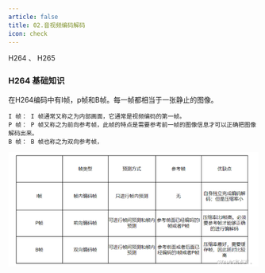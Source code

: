 ```yaml
---
article: false
title: 02.音视频编码解码
icon: check
---
```


H264 、 H265

### H264 基础知识
在H264编码中有I帧，p帧和B帧。每一帧都相当于一张静止的图像。
```text
I 帧： I 帧通常又称之为内部画面，它通常是视频编码的第一帧。
P 帧： P 帧又称之为前向参考帧，此帧的特点是需要参考前一帧的图像信息才可以正确把图像解码出来。 
B 帧： B 帧也称之为双向参考帧，
```

![img.png](img%2Fimg.png)
























